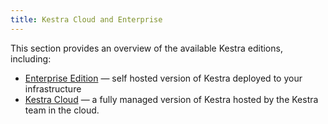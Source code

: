 ```yaml
---
title: Kestra Cloud and Enterprise
---
```


This section provides an overview of the available Kestra editions, including:
- [Enterprise Edition](01.enterprise.md) — self hosted version of Kestra deployed to your infrastructure
- [Kestra Cloud](02.cloud.md) — a fully managed version of Kestra hosted by the Kestra team in the cloud.

<ChildTableOfContents :max="1" />
